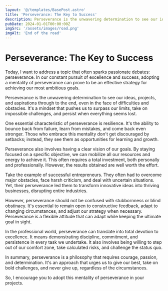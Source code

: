 ```yaml
---
layout: '@/templates/BasePost.astro'
title: 'Perseverance: The Key to Success'
description: Perseverance is the unwavering determination to see our ideas, projects, and aspirations through to the end, even in the face of difficulties and obstacles.
pubDate: 2024-01-01T00:00:00Z
imgSrc: '/assets/images/road.png'
imgAlt: 'End of the road'
---
```


# Perseverance: The Key to Success

Today, I want to address a topic that often sparks passionate debates: perseverance. In our constant pursuit of excellence and success, adopting a mentality of perseverance can prove to be an effective strategy for achieving our most ambitious goals.

Perseverance is the unwavering determination to see our ideas, projects, and aspirations through to the end, even in the face of difficulties and obstacles. It's a mindset that pushes us to surpass our limits, take on impossible challenges, and persist when everything seems lost.

One essential characteristic of perseverance is resilience. It's the ability to bounce back from failure, learn from mistakes, and come back even stronger. Those who embrace this mentality don't get discouraged by setbacks; instead, they see them as opportunities for learning and growth.

Perseverance also involves having a clear vision of our goals. By staying focused on a specific objective, we can mobilize all our resources and energy to achieve it. This often requires a total investment, both personally and professionally. However, the results obtained are well worth the effort.

Take the example of successful entrepreneurs. They often had to overcome major obstacles, face harsh criticism, and deal with uncertain situations. Yet, their perseverance led them to transform innovative ideas into thriving businesses, disrupting entire industries.

However, perseverance should not be confused with stubbornness or blind obstinacy. It's essential to remain open to constructive feedback, adapt to changing circumstances, and adjust our strategy when necessary. Perseverance is a flexible attitude that can adapt while keeping the ultimate goal in sight.

In the professional world, perseverance can translate into total devotion to excellence. It means demonstrating discipline, commitment, and persistence in every task we undertake. It also involves being willing to step out of our comfort zone, take calculated risks, and challenge the status quo.

In summary, perseverance is a philosophy that requires courage, passion, and determination. It's an approach that urges us to give our best, take on bold challenges, and never give up, regardless of the circumstances.

So, I encourage you to adopt this mentality of perseverance in your projects.
